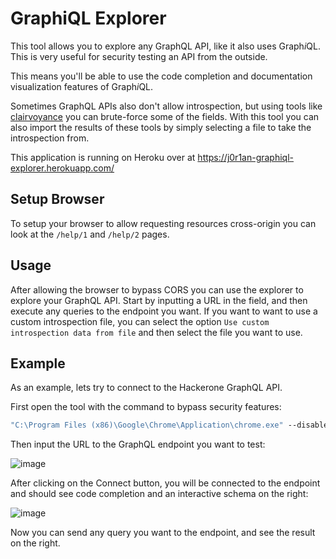 # GraphiQL Explorer

This tool allows you to explore any GraphQL API, like it also uses Graph*i*QL. This is very useful for security testing an API from the outside.

This means you'll be able to use the code completion and documentation visualization features of Graph*i*QL.

Sometimes GraphQL APIs also don't allow introspection, but using tools like [clairvoyance](https://github.com/nikitastupin/clairvoyance) you can brute-force some of the fields. With this tool you can also import the results of these tools by simply selecting a file to take the introspection from.

This application is running on Heroku over at <https://j0r1an-graphiql-explorer.herokuapp.com/>

## Setup Browser

To setup your browser to allow requesting resources cross-origin you can look at the `/help/1` and `/help/2` pages.

## Usage

After allowing the browser to bypass CORS you can use the explorer to explore your GraphQL API. Start by inputting a URL in the field, and then execute any queries to the endpoint you want.
If you want to want to use a custom introspection file, you can select the option `Use custom introspection data from file` and then select the file you want to use.

## Example

As an example, lets try to connect to the Hackerone GraphQL API.

First open the tool with the command to bypass security features:

```cmd
"C:\Program Files (x86)\Google\Chrome\Application\chrome.exe" --disable-web-security --user-data-dir="%TEMP%\Chrome" https://j0r1an-graphiql-explorer.herokuapp.com/
```

Then input the URL to the GraphQL endpoint you want to test:

![image](https://user-images.githubusercontent.com/26067369/142003992-5b4317f3-baeb-484c-b529-52aeb8effce5.png)

After clicking on the Connect button, you will be connected to the endpoint and should see code completion and an interactive schema on the right:

![image](https://user-images.githubusercontent.com/26067369/142004899-74fd5b99-2bcc-4a4f-b1a0-1ef963eca239.png)

Now you can send any query you want to the endpoint, and see the result on the right. 
